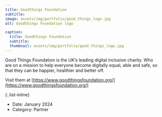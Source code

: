 ```yaml
---
title: Goodthings Foundation
subtitle: 
image: assets/img/portfolio/good_things_logo.jpg
alt: Goodthings Foundation logo

caption:
  title: Goodthings Foundation
  subtitle: 
  thumbnail: assets/img/portfolio/good_things_logo.jpg
---
```

Good Things Foundation is the UK’s leading digital inclusion charity. Who are on a mission to help everyone become digitally equal, able and safe, so that they can be happier, healthier and better off.

Visit them at [https://www.goodthingsfoundation.org/](https://www.goodthingsfoundation.org/)

{:.list-inline}
- Date: January 2024
- Category: Partner

